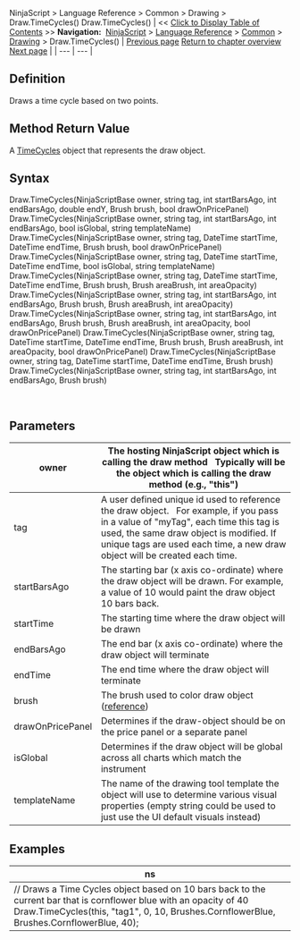 ﻿
NinjaScript > Language Reference > Common > Drawing > Draw.TimeCycles()
Draw.TimeCycles()
| << [Click to Display Table of Contents](draw_timecycles.md) >> **Navigation:**     [NinjaScript](ninjascript.md) > [Language Reference](language_reference_wip.md) > [Common](common.md) > [Drawing](drawing.md) > Draw.TimeCycles() | [Previous page](textfixed.md) [Return to chapter overview](drawing.md) [Next page](timecycles.md) |
| --- | --- |
## Definition
Draws a time cycle based on two points.
 
## Method Return Value
A [TimeCycles](timecycles.md) object that represents the draw object.
 
## Syntax
Draw.TimeCycles(NinjaScriptBase owner, string tag, int startBarsAgo, int endBarsAgo, double endY, Brush brush, bool drawOnPricePanel)
Draw.TimeCycles(NinjaScriptBase owner, string tag, int startBarsAgo, int endBarsAgo, bool isGlobal, string templateName)
Draw.TimeCycles(NinjaScriptBase owner, string tag, DateTime startTime, DateTime endTime, Brush brush, bool drawOnPricePanel)
Draw.TimeCycles(NinjaScriptBase owner, string tag, DateTime startTime, DateTime endTime, bool isGlobal, string templateName)
Draw.TimeCycles(NinjaScriptBase owner, string tag, DateTime startTime, DateTime endTime, Brush brush, Brush areaBrush, int areaOpacity)
Draw.TimeCycles(NinjaScriptBase owner, string tag, int startBarsAgo, int endBarsAgo, Brush brush, Brush areaBrush, int areaOpacity)
Draw.TimeCycles(NinjaScriptBase owner, string tag, int startBarsAgo, int endBarsAgo, Brush brush, Brush areaBrush, int areaOpacity, bool drawOnPricePanel)
Draw.TimeCycles(NinjaScriptBase owner, string tag, DateTime startTime, DateTime endTime, Brush brush, Brush areaBrush, int areaOpacity, bool drawOnPricePanel)
Draw.TimeCycles(NinjaScriptBase owner, string tag, DateTime startTime, DateTime endTime, Brush brush)
Draw.TimeCycles(NinjaScriptBase owner, string tag, int startBarsAgo, int endBarsAgo, Brush brush)  

 
## Parameters
| owner | The hosting NinjaScript object which is calling the draw method   Typically will be the object which is calling the draw method (e.g., "this") |
| --- | --- |
| tag | A user defined unique id used to reference the draw object.    For example, if you pass in a value of "myTag", each time this tag is used, the same draw object is modified. If unique tags are used each time, a new draw object will be created each time. |
| startBarsAgo | The starting bar (x axis co-ordinate) where the draw object will be drawn. For example, a value of 10 would paint the draw object 10 bars back. |
| startTime | The starting time where the draw object will be drawn |
| endBarsAgo | The end bar (x axis co-ordinate) where the draw object will terminate |
| endTime | The end time where the draw object will terminate |
| brush | The brush used to color draw object ([reference](https://msdn.microsoft.com/en-us/library/system.windows.media.brushes%28v=vs.110%29.aspx)) |
| drawOnPricePanel | Determines if the draw-object should be on the price panel or a separate panel |
| isGlobal | Determines if the draw object will be global across all charts which match the instrument |
| templateName | The name of the drawing tool template the object will use to determine various visual properties (empty string could be used to just use the UI default visuals instead) |
## 
## 
## Examples
| ns |
| --- |
| // Draws a Time Cycles object based on 10 bars back to the current bar that is cornflower blue with an opacity of 40 Draw.TimeCycles(this, "tag1", 0, 10, Brushes.CornflowerBlue, Brushes.CornflowerBlue, 40); |

